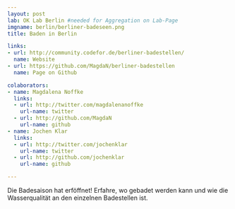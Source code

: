 ```yaml
---
layout: post
lab: OK Lab Berlin #needed for Aggregation on Lab-Page
imgname: berlin/berliner-badeseen.png
title: Baden in Berlin

links: 
- url: http://community.codefor.de/berliner-badestellen/
  name: Website
- url: https://github.com/MagdaN/berliner-badestellen
  name: Page on Github

colaborators:
- name: Magdalena Noffke
  links:
  - url: http://twitter.com/magdalenanoffke
    url-name: twitter
  - url: http://github.com/MagdaN
    url-name: github
- name: Jochen Klar
  links:
  - url: http://twitter.com/jochenklar
    url-name: twitter
  - url: http://github.com/jochenklar
    url-name: github

---
```


Die Badesaison hat erföffnet! Erfahre, wo gebadet werden kann und wie die Wasserqualität an den einzelnen Badestellen ist. 

